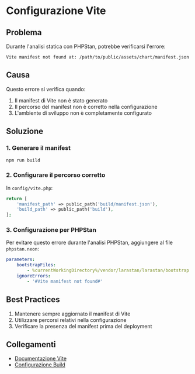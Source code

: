 # Configurazione Vite

## Problema
Durante l'analisi statica con PHPStan, potrebbe verificarsi l'errore:
```
Vite manifest not found at: /path/to/public/assets/chart/manifest.json
```

## Causa
Questo errore si verifica quando:
1. Il manifest di Vite non è stato generato
2. Il percorso del manifest non è corretto nella configurazione
3. L'ambiente di sviluppo non è completamente configurato

## Soluzione

### 1. Generare il manifest
```bash
npm run build
```

### 2. Configurare il percorso corretto
In `config/vite.php`:
```php
return [
    'manifest_path' => public_path('build/manifest.json'),
    'build_path' => public_path('build'),
];
```

### 3. Configurazione per PHPStan
Per evitare questo errore durante l'analisi PHPStan, aggiungere al file `phpstan.neon`:
```yaml
parameters:
    bootstrapFiles:
        - %currentWorkingDirectory%/vendor/larastan/larastan/bootstrap.php
    ignoreErrors:
        - '#Vite manifest not found#'
```

## Best Practices
1. Mantenere sempre aggiornato il manifest di Vite
2. Utilizzare percorsi relativi nella configurazione
3. Verificare la presenza del manifest prima del deployment

## Collegamenti
- [Documentazione Vite](docs/tools/vite.md)
- [Configurazione Build](docs/deployment/build-configuration.md) 